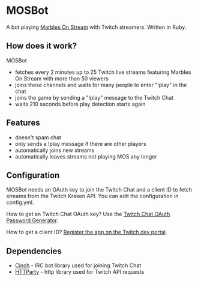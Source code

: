 MOSBot
======

A bot playing [Marbles On Stream](http://pixelbypixelcanada.com/mos.html) with Twitch streamers. Written in Ruby.

How does it work?
-----------------

MOSBot
- fetches every 2 minutes up to 25 Twitch live streams featuring Marbles On Stream with more than 50 viewers
- joins these channels and waits for many people to enter "!play" in the chat
- joins the game by sending a "!play" message to the Twitch Chat
- waits 210 seconds before play detection starts again

Features
--------

- doesn't spam chat
- only sends a !play message if there are other players
- automatically joins new streams
- automatically leaves streams not playing MOS any longer

Configuration
-------------

MOSBot needs an OAuth key to join the Twitch Chat and a client ID to
fetch streams from the Twitch Kraken API. You can edit the configuration
in config.yml.

How to get an Twitch Chat OAuth key? Use the [Twitch Chat OAuth Password Generator](https://twitchapps.com/tmi/).

How to get a client ID? [Register the app on the Twitch dev portal](https://dev.twitch.tv/dashboard/apps/create).

Dependencies
------------

 - [Cinch](https://github.com/cinchrb/cinch) - IRC bot library used for joining Twitch Chat
 - [HTTParty](https://github.com/jnunemaker/httparty) - http library used for Twitch API requests
